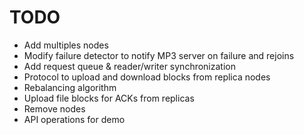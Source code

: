 
# TODO

- Add multiples nodes
- Modify failure detector to notify MP3 server on failure and rejoins
- Add request queue & reader/writer synchronization
- Protocol to upload and download blocks from replica nodes
- Rebalancing algorithm
- Upload file blocks for ACKs from replicas
- Remove nodes
- API operations for demo

